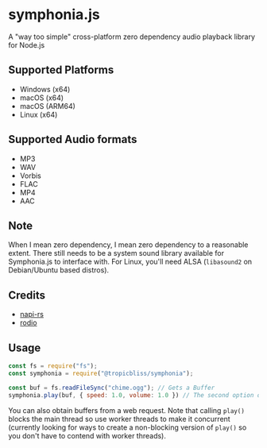 # symphonia.js

A "way too simple" cross-platform zero dependency audio playback library for Node.js

## Supported Platforms

- Windows (x64)
- macOS (x64)
- macOS (ARM64)
- Linux (x64)

## Supported Audio formats

- MP3
- WAV
- Vorbis
- FLAC
- MP4
- AAC

## Note

When I mean zero dependency, I mean zero dependency to a reasonable extent. There still needs to be a system sound library available for Symphonia.js to interface with. For Linux, you'll need ALSA (`libasound2` on Debian/Ubuntu based distros).

## Credits

- [napi-rs](https://github.com/napi-rs/napi-rs)
- [rodio](https://github.com/RustAudio/rodio)

## Usage

```js
const fs = require("fs");
const symphonia = require("@tropicbliss/symphonia");

const buf = fs.readFileSync("chime.ogg"); // Gets a Buffer
symphonia.play(buf, { speed: 1.0, volume: 1.0 }) // The second option object is optional. The speed and volume is both set to 1.0 by default.
```

You can also obtain buffers from a web request. Note that calling `play()` blocks the main thread so use worker threads to make it concurrent (currently looking for ways to create a non-blocking version of `play()` so you don't have to contend with worker threads).
